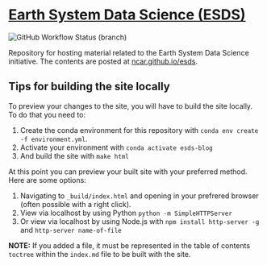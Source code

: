# [Earth System Data Science (ESDS)](https://ncar.github.io/esds/)

![GitHub Workflow Status (branch)](https://img.shields.io/github/actions/workflow/status/NCAR/esds/deploy.yml?branch=main&logo=github&style=for-the-badge)

Repository for hosting material related to the Earth System Data Science initiative. The contents are posted at [ncar.github.io/esds](https://ncar.github.io/esds/).

## Tips for building the site locally

To preview your changes to the site, you will have to build the site locally.
To do that you need to:

1. Create the conda environment for this repository with `conda env create -f environment.yml`.
2. Activate your environment with `conda activate esds-blog`
3. And build the site with `make html`

At this point you can preview your built site with your preferred method. Here are some options:

1. Navigating to `_build/index.html` and opening in your prefrered browser (often possible with a right click).
2. View via localhost by using Python `python -m SimpleHTTPServer`
3. Or view via localhost by using Node.js with `npm install http-server -g` and `http-server name-of-file`

**NOTE:** If you added a file, it must be represented in the table of contents `toctree` within the `index.md` file to be built with the site.

